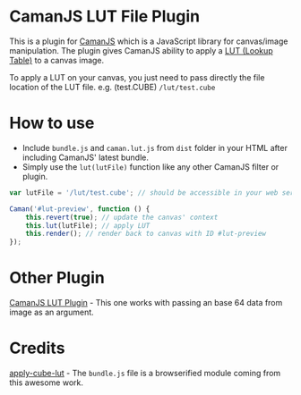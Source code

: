 # CamanJS LUT File Plugin

This is a plugin for [CamanJS](http://camanjs.com) which is a JavaScript library for canvas/image manipulation.
The plugin gives CamanJS ability to apply a [LUT (Lookup Table)](http://www.premiumbeat.com/blog/understanding-luts-in-color-grading/) to a canvas image.

To apply a LUT on your canvas, you just need to pass directly the file location of the LUT file. e.g. (test.CUBE)
`
/lut/test.cube
`

# How to use

* Include `bundle.js` and `caman.lut.js` from `dist` folder in your HTML after including CamanJS' latest bundle.
* Simply use the `lut(lutFile)` function like any other CamanJS filter or plugin.

```javascript
var lutFile = '/lut/test.cube'; // should be accessible in your web server

Caman('#lut-preview', function () {
    this.revert(true); // update the canvas' context
    this.lut(lutFile); // apply LUT
    this.render(); // render back to canvas with ID #lut-preview
});
```

# Other Plugin

[CamanJS LUT Plugin](https://github.com/jverhoelen/camanjs-lut) - This one works with passing an base 64 data from image as an argument.

# Credits

[apply-cube-lut](https://github.com/thibauts/apply-cube-lut) - The `bundle.js` file is a browserified module coming from this awesome work.